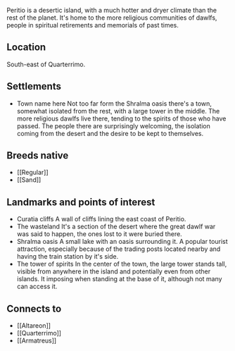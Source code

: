 Peritio is a desertic island, with a much hotter and dryer climate than the rest of the planet. It's home to the more religious communities of dawlfs, people in spiritual retirements and memorials of past times.
## Location
South-east of Quarterrimo.
## Settlements
- Town name here
	Not too far form the Shralma oasis there's a town, somewhat isolated from the rest, with a large tower in the middle.
	The more religious dawlfs live there, tending to the spirits of those who have passed. The people there are surprisingly welcoming, the isolation coming from the desert and the desire to be kept to themselves.
## Breeds native
- [[Regular]]
- [[Sand]]
## Landmarks and points of interest
- Curatia cliffs
	A wall of cliffs lining the east coast of Peritio.
- The wasteland
	It's a section of the desert where the great dawlf war was said to happen, the ones lost to it were buried there.
- Shralma oasis
	A small lake with an oasis surrounding it. A popular tourist attraction, especially because of the trading posts located nearby and having the train station by it's side.
- The tower of spirits
	In the center of the town, the large tower stands tall, visible from anywhere in the island and potentially even from other islands. It imposing when standing at the base of it, although not many can access it.
## Connects to
- [[Altareon]]
- [[Quarterrimo]]
- [[Armatreus]]